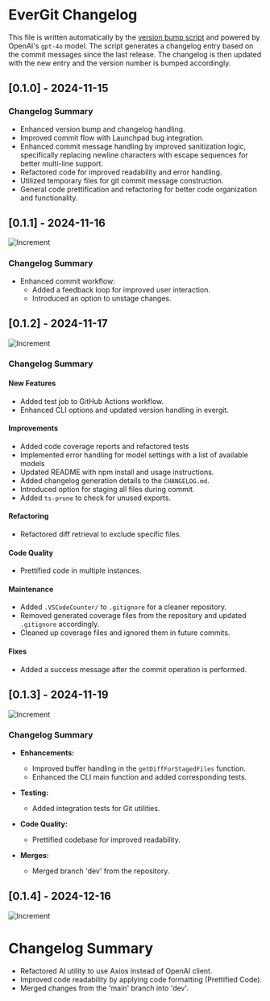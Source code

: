 # EverGit Changelog

This file is written automatically by the [version bump script](version-bump.ts) and powered by OpenAI's `gpt-4o` model. The script generates a changelog entry based on the commit messages since the last release. The changelog is then updated with the new entry and the version number is bumped accordingly.

## [0.1.0] - 2024-11-15

### Changelog Summary

- Enhanced version bump and changelog handling.
- Improved commit flow with Launchpad bug integration.
- Enhanced commit message handling by improved sanitization logic, specifically replacing newline characters with escape sequences for better multi-line support.
- Refactored code for improved readability and error handling.
- Utilized temporary files for git commit message construction.
- General code prettification and refactoring for better code organization and functionality.

## [0.1.1] - 2024-11-16

![Increment](https://img.shields.io/badge/patch-purple)

### Changelog Summary

- Enhanced commit workflow:
    - Added a feedback loop for improved user interaction.
    - Introduced an option to unstage changes.

## [0.1.2] - 2024-11-17

![Increment](https://img.shields.io/badge/patch-purple)

### Changelog Summary

#### New Features

- Added test job to GitHub Actions workflow.
- Enhanced CLI options and updated version handling in evergit.

#### Improvements

- Added code coverage reports and refactored tests
- Implemented error handling for model settings with a list of available models
- Updated README with npm install and usage instructions.
- Added changelog generation details to the `CHANGELOG.md`.
- Introduced option for staging all files during commit.
- Added `ts-prune` to check for unused exports.

#### Refactoring

- Refactored diff retrieval to exclude specific files.

#### Code Quality

- Prettified code in multiple instances.

#### Maintenance

- Added `.VSCodeCounter/` to `.gitignore` for a cleaner repository.
- Removed generated coverage files from the repository and updated `.gitignore` accordingly.
- Cleaned up coverage files and ignored them in future commits.

#### Fixes

- Added a success message after the commit operation is performed.

## [0.1.3] - 2024-11-19

![Increment](https://img.shields.io/badge/patch-purple)

### Changelog Summary

- **Enhancements:**

    - Improved buffer handling in the `getDiffForStagedFiles` function.
    - Enhanced the CLI main function and added corresponding tests.

- **Testing:**

    - Added integration tests for Git utilities.

- **Code Quality:**

    - Prettified codebase for improved readability.

- **Merges:**
    - Merged branch 'dev' from the repository.

## [0.1.4] - 2024-12-16

![Increment](https://img.shields.io/badge/patch-purple)

# Changelog Summary

- Refactored AI utility to use Axios instead of OpenAI client.
- Improved code readability by applying code formatting (Prettified Code).
- Merged changes from the 'main' branch into 'dev'.

